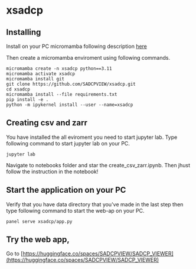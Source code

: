# xsadcp


## Installing

Install on your PC micromamba following description [here](https://mamba.readthedocs.io/en/latest/installation/micromamba-installation.html#automatic-install) 

Then create a micromamba enviroment using following commands. 
```
micromamba create -n xsadcp python==3.11
micromamba activate xsadcp
micromamba install git
git clone https://github.com/SADCPVIEW/xsadcp.git
cd xsadcp
micromamba install --file requirements.txt
pip install -e .
python -m ipykernel install --user --name=xsadcp
```


## Creating csv and zarr
You have installed the all eviroment you need to start jupyter lab.  Type following command to start jupyter lab on your PC.

```
jupyter lab
```

Navigate to notebooks folder and star the create_csv_zarr.ipynb.  Then jhust follow the instruction in the notebook!  


## Start the application on your PC

Verify that you have data directory that you've made in the last step then type following command to start the web-ap on your PC.
```
panel serve xsadcp/app.py
```

## Try the web app,
Go to 
[https://huggingface.co/spaces/SADCPVIEW/SADCP_VIEWER](https://huggingface.co/spaces/SADCPVIEW/SADCP_VIEWER)

